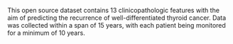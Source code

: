 This open source dataset contains 13 clinicopathologic features with the aim of predicting the recurrence of well-differentiated thyroid cancer. Data was collected within a span of 15 years, with each patient being monitored for a minimum of 10 years.
